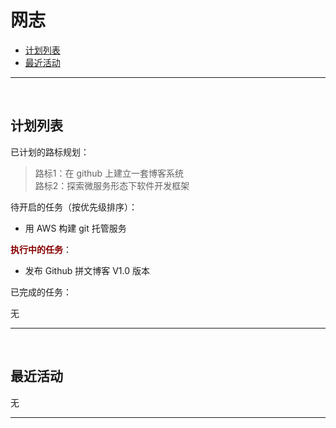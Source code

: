 ﻿网志
====

 - [计划列表](#todo)
 - [最近活动](#activities)

---

<a name="todo"></a>&nbsp;

计划列表
--------

已计划的路标规划：
> 路标1：在 github 上建立一套博客系统  
> 路标2：探索微服务形态下软件开发框架

待开启的任务（按优先级排序）：

 - 用 AWS 构建 git 托管服务

<span style="color:#800; font-weight:600">执行中的任务</span>：

 - 发布 Github 拼文博客 V1.0 版本
 
已完成的任务：

 无

---

<a name="activities"></a>&nbsp;

最近活动
--------

无

---
